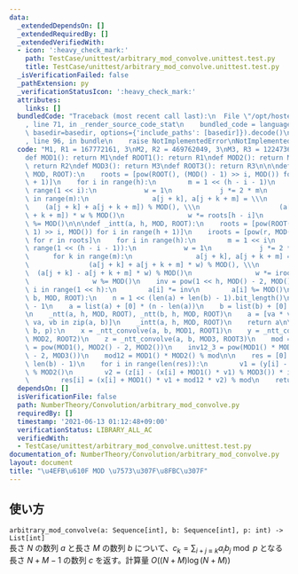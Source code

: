 ```yaml
---
data:
  _extendedDependsOn: []
  _extendedRequiredBy: []
  _extendedVerifiedWith:
  - icon: ':heavy_check_mark:'
    path: TestCase/unittest/arbitrary_mod_convolve.unittest.test.py
    title: TestCase/unittest/arbitrary_mod_convolve.unittest.test.py
  _isVerificationFailed: false
  _pathExtension: py
  _verificationStatusIcon: ':heavy_check_mark:'
  attributes:
    links: []
  bundledCode: "Traceback (most recent call last):\n  File \"/opt/hostedtoolcache/Python/3.9.5/x64/lib/python3.9/site-packages/onlinejudge_verify/documentation/build.py\"\
    , line 71, in _render_source_code_stat\n    bundled_code = language.bundle(stat.path,\
    \ basedir=basedir, options={'include_paths': [basedir]}).decode()\n  File \"/opt/hostedtoolcache/Python/3.9.5/x64/lib/python3.9/site-packages/onlinejudge_verify/languages/python.py\"\
    , line 96, in bundle\n    raise NotImplementedError\nNotImplementedError\n"
  code: "M1, R1 = 167772161, 3\nM2, R2 = 469762049, 3\nM3, R3 = 1224736769, 3\n\n\n\
    def MOD1(): return M1\ndef ROOT1(): return R1\ndef MOD2(): return M2\ndef ROOT2():\
    \ return R2\ndef MOD3(): return M3\ndef ROOT3(): return R3\n\n\ndef _ntt(a, h,\
    \ MOD, ROOT):\n    roots = [pow(ROOT(), (MOD() - 1) >> i, MOD()) for i in range(h\
    \ + 1)]\n    for i in range(h):\n        m = 1 << (h - i - 1)\n        for j in\
    \ range(1 << i):\n            w = 1\n            j *= 2 * m\n            for k\
    \ in range(m):\n                a[j + k], a[j + k + m] = \\\n                \
    \    (a[j + k] + a[j + k + m]) % MOD(), \\\n                    (a[j + k] - a[j\
    \ + k + m]) * w % MOD()\n                w *= roots[h - i]\n                w\
    \ %= MOD()\n\n\ndef _intt(a, h, MOD, ROOT):\n    roots = [pow(ROOT(), (MOD() -\
    \ 1) >> i, MOD()) for i in range(h + 1)]\n    iroots = [pow(r, MOD() - 2, MOD())\
    \ for r in roots]\n    for i in range(h):\n        m = 1 << i\n        for j in\
    \ range(1 << (h - i - 1)):\n            w = 1\n            j *= 2 * m\n      \
    \      for k in range(m):\n                a[j + k], a[j + k + m] = \\\n     \
    \               (a[j + k] + a[j + k + m] * w) % MOD(), \\\n                  \
    \  (a[j + k] - a[j + k + m] * w) % MOD()\n                w *= iroots[i + 1]\n\
    \                w %= MOD()\n    inv = pow(1 << h, MOD() - 2, MOD())\n    for\
    \ i in range(1 << h):\n        a[i] *= inv\n        a[i] %= MOD()\n\n\ndef _ntt_convolve(a,\
    \ b, MOD, ROOT):\n    n = 1 << (len(a) + len(b) - 1).bit_length()\n    h = n.bit_length()\
    \ - 1\n    a = list(a) + [0] * (n - len(a))\n    b = list(b) + [0] * (n - len(b))\n\
    \n    _ntt(a, h, MOD, ROOT), _ntt(b, h, MOD, ROOT)\n    a = [va * vb % MOD() for\
    \ va, vb in zip(a, b)]\n    _intt(a, h, MOD, ROOT)\n    return a\n\n\ndef arbitrary_mod_convolve(a,\
    \ b, p):\n    x = _ntt_convolve(a, b, MOD1, ROOT1)\n    y = _ntt_convolve(a, b,\
    \ MOD2, ROOT2)\n    z = _ntt_convolve(a, b, MOD3, ROOT3)\n    mod = p\n\n    inv1_2\
    \ = pow(MOD1(), MOD2() - 2, MOD2())\n    inv12_3 = pow(MOD1() * MOD2(), MOD3()\
    \ - 2, MOD3())\n    mod12 = MOD1() * MOD2() % mod\n\n    res = [0] * (len(a) +\
    \ len(b) - 1)\n    for i in range(len(res)):\n        v1 = (y[i] - x[i]) * inv1_2\
    \ % MOD2()\n        v2 = (z[i] - (x[i] + MOD1() * v1) % MOD3()) * inv12_3 % MOD3()\n\
    \        res[i] = (x[i] + MOD1() * v1 + mod12 * v2) % mod\n    return res\n"
  dependsOn: []
  isVerificationFile: false
  path: NumberTheory/Convolution/arbitrary_mod_convolve.py
  requiredBy: []
  timestamp: '2021-06-13 01:12:48+09:00'
  verificationStatus: LIBRARY_ALL_AC
  verifiedWith:
  - TestCase/unittest/arbitrary_mod_convolve.unittest.test.py
documentation_of: NumberTheory/Convolution/arbitrary_mod_convolve.py
layout: document
title: "\u4EFB\u610F MOD \u7573\u307F\u8FBC\u307F"
---
```


## 使い方
`arbitrary_mod_convolve(a: Sequence[int], b: Sequence[int], p: int) -> List[int]`  
長さ $N$ の数列 $a$ と長さ $M$ の数列 $b$ について、$c_k = \sum_{i + j \equiv k} a_ib_j \bmod p$ となる長さ $N + M - 1$ の数列 $c$ を返す。計算量 $O((N + M) \log (N + M))$
